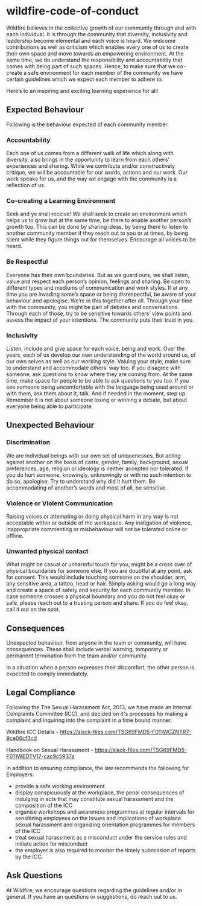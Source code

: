 
# wildfire-code-of-conduct

Wildfire believes in the collective growth of our community through and with each individual. It is through the community that diversity, inclusivity and leadership become elemental and each voice is heard. We welcome contributions as well as criticism which enables every one of us to create their own space and move towards an empowering environment. At the same time, we do understand the responsibility and accountability that comes with being part of such spaces. Hence, to make sure that we co-create a safe environment for each member of the community we have certain guidelines which we expect each member to adhere to.

Here’s to an inspiring and exciting learning experience for all!

## Expected Behaviour
Following is the behaviour expected of each community member.

### Accountability
Each one of us comes from a different walk of life which along with diversity, also brings in the opportunity to learn from each others’ experiences and sharing. While we contribute and/or constructively critique, we will be accountable for our words, actions and our work. Our work speaks for us, and the way we engage with the community is a reflection of us.

### Co-creating a Learning Environment
Seek and ye shall receive! We shall seek to create an environment which helps us to grow but at the same time, be there to enable another person’s growth too. This can be done by sharing ideas, by being there to listen to another community member if they reach out to you or at times, by being silent while they figure things out for themselves. Encourage all voices to be heard.
 
### Be Respectful
Everyone has their own boundaries. But as we guard ours, we shall listen, value and respect each person’s opinion, feelings and sharing. Be open to different types and mediums of communication and work styles. If at any time you are invading some’s space or being disrespectful, be aware of your behaviour and apologise. We’re in this together after all. Through your time with the community, you might be part of debates and conversations. Through each of those, try to be sensitive towards others’ view points and assess the impact of your intentions. The community puts their trust in you.

### Inclusivity
Listen, include and give space for each voice, being and work. Over the years, each of us develop our own understanding of the world around us, of our own selves as well as our working style. Valuing your style, make sure to understand and accommodate others’ way too. If you disagree with someone, ask questions to know where they are coming from. At the same time, make space for people to be able to ask questions to you too. If you see someone being uncomfortable with the language being used around or with them, ask them about it, talk. And if needed in the moment, step up. Remember it is not about someone losing or winning a debate, but about everyone being able to participate.

## Unexpected Behaviour

### Discrimination
We are individual beings with our own set of uniquenesses. But acting against another on the basis of caste, gender, family, background, sexual preferences, age, religion or ideology is neither accepted nor tolerated. If you do hurt someone, knowingly, unknowingly or with no such intention to do so, apologise. Try to understand why did it hurt them. Be accommodating of another’s words and most of all, be sensitive.

### Violence or Violent Communication
Raising voices or attempting or doing physical harm in any way is not acceptable within or outside of the workspace. Any instigation of violence, inappropriate commenting or misbehaviour will not be tolerated online or offline.

### Unwanted physical contact
What might be casual or unharmful touch for you, might be a cross over of physical boundaries for someone else. If you are doubtful at any point, ask for consent. This would include touching someone on the shoulder, arm, any sensitive area, a tattoo, head or hair. Simply asking would go a long way and create a space of safety and security for each community member. In case someone crosses a physical boundary and you do not feel okay or safe, please reach out to a trusting person and share. If you do feel okay, call it out on the spot.

## Consequences
Unexpected behaviour, from anyone in the team or community, will have consequences. These shall include verbal warning, temporary or permanent termination from the team and/or community.

In a situation when a person expresses their discomfort, the other person is expected to comply immediately.

## Legal Compliance
Following the The Sexual Harassment Act, 2013, we have made an Internal Complaints Committee (ICC), and decided on it's processes for making a complaint and inquiring into the complaint in a time bound manner.

Wildfire ICC Details - https://slack-files.com/TSG69FMD5-F011WCZNTR7-9ce06cf3cd

Handbook on Sexual Harassment - https://slack-files.com/TSG69FMD5-F011WEDTV17-cac9c5937a

In addition to ensuring compliance, the law recommends the following for Employers:
-   provide a safe working environment
-   display conspicuously at the workplace, the penal consequences of indulging in acts that may constitute sexual harassment and the composition of the ICC
-   organise workshops and awareness programmes at regular intervals for sensitizing employees on the issues and implications of workplace sexual harassment and organizing orientation programmes for members of the ICC
-   treat sexual harassment as a misconduct under the service rules and initiate action for misconduct
-   the employer is also required to monitor the timely submission of reports by the ICC.

## Ask Questions
At Wildfire, we encourage questions regarding the guidelines and/or in general. If you have an questions or suggestions, do reach out to us.
